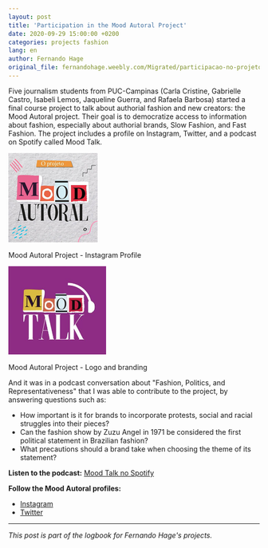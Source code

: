 ```yaml
---
layout: post
title: 'Participation in the Mood Autoral Project'
date: 2020-09-29 15:00:00 +0200
categories: projects fashion
lang: en
author: Fernando Hage
original_file: fernandohage.weebly.com/Migrated/participacao-no-projeto-moodautoral.html
---
```


Five journalism students from PUC-Campinas (Carla Cristine, Gabrielle Castro, Isabeli Lemos, Jaqueline Guerra, and Rafaela Barbosa) started a final course project to talk about authorial fashion and new creators: the Mood Autoral project. Their goal is to democratize access to information about fashion, especially about authorial brands, Slow Fashion, and Fast Fashion. The project includes a profile on Instagram, Twitter, and a podcast on Spotify called Mood Talk.


![Mood Autoral Project - Instagram Profile](/assets/images/2020-09-29-participacao-projeto-moodautoral-colaboracao-01.png)


Mood Autoral Project - Instagram Profile


![Mood Autoral Project - Logo and branding](/assets/images/2020-09-29-participacao-projeto-moodautoral-colaboracao-02.png)


Mood Autoral Project - Logo and branding

And it was in a podcast conversation about "Fashion, Politics, and Representativeness" that I was able to contribute to the project, by answering questions such as:

- How important is it for brands to incorporate protests, social and racial struggles into their pieces?
- Can the fashion show by Zuzu Angel in 1971 be considered the first political statement in Brazilian fashion?
- What precautions should a brand take when choosing the theme of its statement?

**Listen to the podcast:** [Mood Talk no Spotify](https://open.spotify.com/episode/5bIKpw8PB2l6v1qKcU09c4?si=sOpt4E4wRwmE5zFv_sSCEg)

**Follow the Mood Autoral profiles:**

- [Instagram](https://instagram.com/moodautoral)
- [Twitter](https://twitter.com/moodautoral)

---

*This post is part of the logbook for Fernando Hage's projects.*